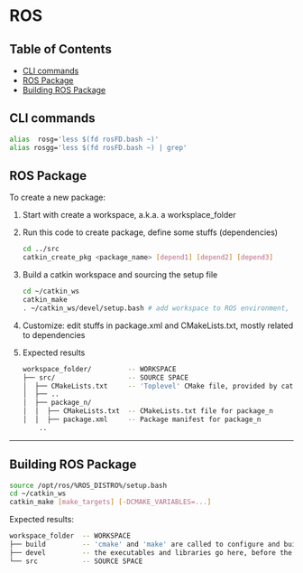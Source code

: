 # ROS

## Table of Contents

- [CLI commands](#cli-commands)
- [ROS Package](#ros-package)
- [Building ROS Package](#building-ros-package)

## CLI commands

```bash
alias  rosg='less $(fd rosFD.bash ~)'
alias rosgg='less $(fd rosFD.bash ~) | grep'
```

## ROS Package

To create a new package:

1. Start with create a workspace, a.k.a. a worksplace_folder
2. Run this code to create package, define some stuffs (dependencies)

    ```bash
    cd ../src
    catkin_create_pkg <package_name> [depend1] [depend2] [depend3]
    ```

3. Build a catkin workspace and sourcing the setup file

    ```bash
    cd ~/catkin_ws
    catkin_make
    . ~/catkin_ws/devel/setup.bash # add workspace to ROS environment, by sourcing the setup file
    ```

4. Customize: edit stuffs in package.xml and CMakeLists.txt, mostly related to dependencies
5. Expected results

    ```bash
    workspace_folder/         -- WORKSPACE
    ├── src/                  -- SOURCE SPACE
    │  ├── CMakeLists.txt     -- 'Toplevel' CMake file, provided by catkin
    │  ├── ..
    │  ├── package_n/
    │  │  ├── CMakeLists.txt  -- CMakeLists.txt file for package_n
    │  │  ├── package.xml     -- Package manifest for package_n
        ..
    ```

-------

## Building ROS Package

```bash
source /opt/ros/%ROS_DISTRO%/setup.bash
cd ~/catkin_ws
catkin_make [make_targets] [-DCMAKE_VARIABLES=...]
```

Expected results:

```bash
workspace_folder  -- WORKSPACE
├── build         -- 'cmake' and 'make' are called to configure and build packages
├── devel         -- the executables and libraries go here, before the packages are installed
└── src           -- SOURCE SPACE
```
